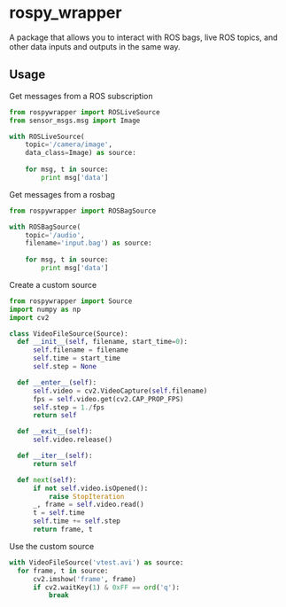 # rospy_wrapper

A package that allows you to interact with ROS bags, live ROS topics, and other data inputs and outputs in the same way.

## Usage
Get messages from a ROS subscription
```python
from rospywrapper import ROSLiveSource
from sensor_msgs.msg import Image

with ROSLiveSource(
    topic='/camera/image',
    data_class=Image) as source:
     
    for msg, t in source:
        print msg['data']
```
Get messages from a rosbag
```python
from rospywrapper import ROSBagSource

with ROSBagSource(
    topic='/audio',
    filename='input.bag') as source:
     
    for msg, t in source:
        print msg['data']
```
Create a custom source
```python
from rospywrapper import Source
import numpy as np
import cv2

class VideoFileSource(Source):
  def __init__(self, filename, start_time=0):
      self.filename = filename
      self.time = start_time
      self.step = None

  def __enter__(self):
      self.video = cv2.VideoCapture(self.filename)
      fps = self.video.get(cv2.CAP_PROP_FPS)
      self.step = 1./fps
      return self

  def __exit__(self):
      self.video.release()

  def __iter__(self):
      return self

  def next(self):
      if not self.video.isOpened():
          raise StopIteration
      _, frame = self.video.read()
      t = self.time
      self.time += self.step
      return frame, t
```
Use the custom source
```python
with VideoFileSource('vtest.avi') as source:
  for frame, t in source:
      cv2.imshow('frame', frame)
      if cv2.waitKey(1) & 0xFF == ord('q'):
          break
```
